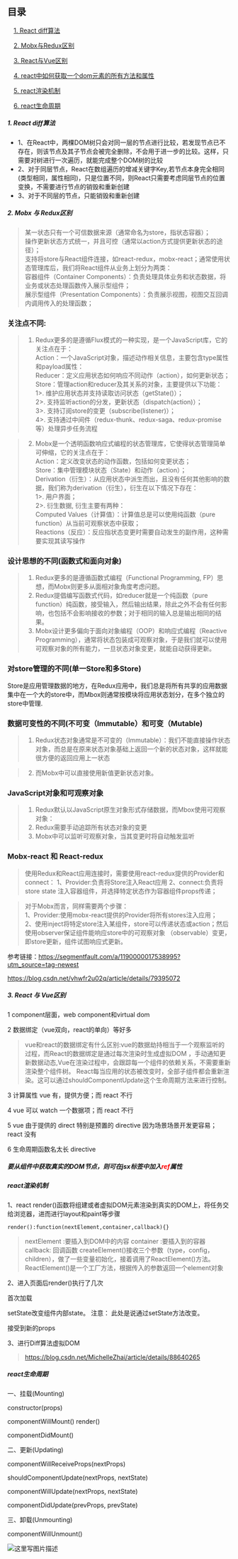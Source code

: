 <html>
<h2>目录</h2>
</html>

&emsp;[1. React diff算法](#j1)

&emsp;[2. Mobx与Redux区别](#j2)

&emsp;[3. React与Vue区别](#j3)

&emsp;[4. react中如何获取一个dom元素的所有方法和属性](#j4)

&emsp;[5. react渲染机制](#j5)

&emsp;[6. react生命周期](#j6)

<h5 id='j1'>1. React diff算法</h5>

- 1、在React中，两棵DOM树只会对同一层的节点进行比较，若发现节点已不存在，则该节点及其子节点会被完全删除，不会用于进一步的比较。这样，只需要对树进行一次遍历，就能完成整个DOM树的比较
- 2、对于同层节点，React在数组遍历的增减关键字Key,若节点本身完全相同(类型相同，属性相同)，只是位置不同，则React只需要考虑同层节点的位置变换，不需要进行节点的销毁和重新创建
- 3、对于不同层的节点，只能销毁和重新创建




<h5 id='j2'>2. Mobx 与 Redux区别</h5>

>某一状态只有一个可信数据来源（通常命名为store，指状态容器）；  
操作更新状态方式统一，并且可控（通常以action方式提供更新状态的途径）；  
支持将store与React组件连接，如react-redux，mobx-react；通常使用状态管理库后，我们将React组件从业务上划分为两类：  
    容器组件（Container Components）：负责处理具体业务和状态数据，将业务或状态处理函数传入展示型组件；  
    展示型组件（Presentation Components）：负责展示视图，视图交互回调内调用传入的处理函数；  


### 关注点不同:

> 1. Redux更多的是遵循Flux模式的一种实现，是一个JavaScript库，它的关注点在于：  
     Action：一个JavaScript对象，描述动作相关信息，主要包含type属性和payload属性：  
     Reducer：定义应用状态如何响应不同动作（action），如何更新状态；  
     Store：管理action和reducer及其关系的对象，主要提供以下功能：  
          1>. 维护应用状态并支持读取访问状态（getState()）；  
          2>. 支持监听action的分发，更新状态（dispatch(action)）；  
          3>. 支持订阅store的变更（subscribe(listener)）；  
          4>. 支持通过中间件（redux-thunk、redux-saga、redux-promise等）处理异步任务流程  


> 2. Mobx是一个透明函数响应式编程的状态管理库，它使得状态管理简单可伸缩，它的关注点在于：  
    Action：定义改变状态的动作函数，包括如何变更状态；  
    Store：集中管理模块状态（State）和动作（action）；  
    Derivation（衍生）：从应用状态中派生而出，且没有任何其他影响的数据，我们称为derivation（衍生），衍生在以下情况下存在：  
       1>. 用户界面；  
       2>. 衍生数据, 衍生主要有两种：  
        Computed Values（计算值）：计算值总是可以使用纯函数（pure function）从当前可观察状态中获取；  
        Reactions（反应）：反应指状态变更时需要自动发生的副作用，这种需要实现其读写操作  

###  设计思想的不同(函数式和面向对象)

 > 1. Redux更多的是遵循函数式编程（Functional Programming, FP）思想，而Mobx则更多从面相对象角度考虑问题。  
 > 2. Redux提倡编写函数式代码，如reducer就是一个纯函数（pure function）纯函数，接受输入，然后输出结果，除此之外不会有任何影响，也包括不会影响接收的参数；对于相同的输入总是输出相同的结果。    
 > 3. Mobx设计更多偏向于面向对象编程（OOP）和响应式编程（Reactive Programming），通常将状态包装成可观察对象，于是我们就可以使用可观察对象的所有能力，一旦状态对象变更，就能自动获得更新。  

 ### 对store管理的不同(单一Store和多Store)
 Store是应用管理数据的地方，在Redux应用中，我们总是将所有共享的应用数据集中在一个大的store中，而Mbox则通常按模块将应用状态划分，在多个独立的store中管理.

 ###  数据可变性的不同(不可变（Immutable）和可变（Mutable)

 > 1. Redux状态对象通常是不可变的（Immutable）：我们不能直接操作状态对象，而总是在原来状态对象基础上返回一个新的状态对象，这样就能很方便的返回应用上一状态

 > 2. 而Mobx中可以直接使用新值更新状态对象。

 ### JavaScript对象和可观察对象
 
 > 1. Redux默认以JavaScript原生对象形式存储数据，而Mbox使用可观察对象：
 > 2. Redux需要手动追踪所有状态对象的变更
 > 3. Mobx中可以监听可观察对象，当其变更时将自动触发监听

 ### Mobx-react 和 React-redux

> 使用Redux和React应用连接时，需要使用react-redux提供的Provider和connect：
1、Provider:负责将Store注入React应用
2、connect:负责将store state 注入容器组件，并选择特定状态作为容器组件props传递；


> 对于Mobx而言，同样需要两个步骤：  
1、Provider:使用mobx-react提供的Provider将所有stores注入应用；  
2、使用inject将特定store注入某组件，store可以传递状态或action；然后使用observer保证组件能响应store中的可观察对象  （observable）变更，即store更新，组件试图响应式更新。  

参考链接：https://segmentfault.com/a/1190000017538995?utm_source=tag-newest

https://blog.csdn.net/vhwfr2u02q/article/details/79395072


<h5 id='j3'>3. React 与 Vue区别</h5>

1 component层面，web component和virtual dom 

2 数据绑定（vue双向，react的单向）等好多 

>vue和react的数据绑定有什么区别:vue的数据劫持相当于一个观察监听的过程，而React的数据绑定是通过每次渲染时生成虚拟DOM ，手动通知更新数据动态,Vue在渲染过程中，会跟踪每一个组件的依赖关系，不需要重新渲染整个组件树。
React每当应用的状态被改变时，全部子组件都会重新渲染。这可以通过shouldComponentUpdate这个生命周期方法来进行控制。


3 计算属性 vue 有，提供方便；而 react 不行 

4 vue 可以 watch 一个数据项；而 react 不行 

5 vue 由于提供的 direct 特别是预置的 directive 因为场景场景开发更容易；react 没有 

6 生命周期函数名太长 directive

<h5 id='j4'>要从组件中获取真实的DOM节点，则可在jsx标签中加入<font color="red">ref</font>属性</h5>

<h5 id='j5'>react渲染机制</h5>

1、react render()函数将组建或者虚拟DOM元素渲染到真实的DOM上，将任务交给浏览器，进而进行layout和paint等步骤

`render():function(nextElement,container,callback){}`

>nextElement :要插入到DOM中的内容
>container :要插入到的容器
>callback: 回调函数
>createElement()接收三个参数（type，config，children），做了一些变量初始化，接着调用了ReactElement()方法。 
ReactElement()是一个工厂方法，根据传入的参数返回一个element对象


2、进入页面后render()执行了几次

首次加载

setState改变组件内部state。 注意： 此处是说通过setState方法改变。

接受到新的props


3、进行Diff算法虚拟DOM

>https://blog.csdn.net/MichelleZhai/article/details/88640265

<h5 id='j6'>react生命周期</h5>

一、挂载(Mounting)

constructor(props)

componentWillMount()
render()

componentDidMount()

二、更新(Updating)

componentWillReceiveProps(nextProps)

shouldComponentUpdate(nextProps, nextState)

componentWillUpdate(nextProps, nextState)

componentDidUpdate(prevProps, prevState)

三、卸载(Unmounting)

componentWillUnmount()

![这里写图片描述](https://img-blog.csdn.net/2018042618533222?watermark/2/text/aHR0cHM6Ly9ibG9nLmNzZG4ubmV0L01pY2hlbGxlWmhhaQ==/font/5a6L5L2T/fontsize/400/fill/I0JBQkFCMA==/dissolve/70)